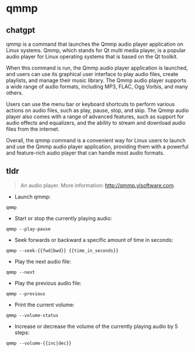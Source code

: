 # qmmp 
## chatgpt 
qmmp is a command that launches the Qmmp audio player application on Linux systems. Qmmp, which stands for Qt multi media player, is a popular audio player for Linux operating systems that is based on the Qt toolkit.

When this command is run, the Qmmp audio player application is launched, and users can use its graphical user interface to play audio files, create playlists, and manage their music library. The Qmmp audio player supports a wide range of audio formats, including MP3, FLAC, Ogg Vorbis, and many others.

Users can use the menu bar or keyboard shortcuts to perform various actions on audio files, such as play, pause, stop, and skip. The Qmmp audio player also comes with a range of advanced features, such as support for audio effects and equalizers, and the ability to stream and download audio files from the internet.

Overall, the qmmp command is a convenient way for Linux users to launch and use the Qmmp audio player application, providing them with a powerful and feature-rich audio player that can handle most audio formats. 

## tldr 
 
> An audio player.
> More information: <http://qmmp.ylsoftware.com>.

- Launch qmmp:

`qmmp`

- Start or stop the currently playing audio:

`qmmp --play-pause`

- Seek forwards or backward a specific amount of time in seconds:

`qmmp --seek-{{fwd|bwd}} {{time_in_seconds}}`

- Play the next audio file:

`qmmp --next`

- Play the previous audio file:

`qmmp --previous`

- Print the current volume:

`qmmp --volume-status`

- Increase or decrease the volume of the currently playing audio by 5 steps:

`qmmp --volume-{{inc|dec}}`
